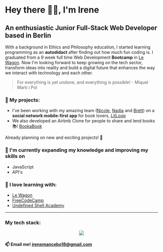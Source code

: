 # Hey there 🙌🏻, I'm **Irene**
## An enthusiastic Junior Full-Stack Web Developer based in **Berlin**

With a background in Ethics and Philosophy education, I started learning programming as an **autodidact** after finding out how much fun coding is. I graduated from a 9 week full time Web Development **Bootcamp** in [Le Wagon](https://github.com/lewagon "Le Wagon"). Now I'm looking forward to keep growing on the tech sector, transform ideas into reality and build a digital future that enhances the way we interact with technology and each other.

> For everything is yet undone, and everything is possible! - Miquel Marti i Pol

### 🔭 My projects:
* I've been working with my amazing team ([Nicole](https://github.com/lilzenith "Nicole"), [Nadja](https://github.com/nadjajr "Nadja") and [Brett](https://github.com/bertchdg "Brett")) on a **social network mobile-first app** for book lovers, [LitLoop](https://litloop-34ef57e08f2a.herokuapp.com/ "LitLoop")
* We also developed an Airbnb Clone for people to share and lend books 📚! [BookaBook](https://bookabook-bertchdg-9165abb9c2be.herokuapp.com/ "BookaBook")

Already planning on new and exciting projects! 🤝

### 🌱 I'm currently expanding my knowledge and improving my skills on
* JavaScript
* API's

### 💞 I love learning with:
* [Le Wagon](https://www.lewagon.com/ "Le Wagon")
* [FreeCodeCamp](https://www.freecodecamp.org/ "FreeCodeCamp")
* [Undefined Shell Academy](https://github.com/undefined-academy "Undefined Shell Academy")

------------
### My tech stack:
<p align="center">
  <a href="https://skillicons.dev">
    <img src="https://skillicons.dev/icons?i=rails,js,html,css,git,heroku,bootstrap,react,linux" />
  </a>
</p>



#### 📫 Email me! irenemancebo18@gmail.com
